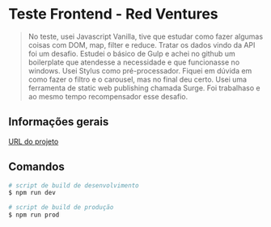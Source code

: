 # Teste Frontend - Red Ventures

> No teste, usei Javascript Vanilla, tive que estudar como fazer algumas coisas com DOM, map, filter e reduce.
Tratar os dados vindo da API foi um desafio.
Estudei o básico de Gulp e achei no github um boilerplate que atendesse a necessidade e que funcionasse no windows.
Usei Stylus como pré-processador.
Fiquei em dúvida em como fazer o filtro e o carousel, mas no final deu certo.
Usei uma ferramenta de static web publishing chamada Surge.
Foi trabalhaso e ao mesmo tempo recompensador esse desafio.

## Informações gerais
[URL do projeto](http://uppity-eggs.surge.sh)

## Comandos
```sh
# script de build de desenvolvimento
$ npm run dev

# script de build de produção
$ npm run prod
```

